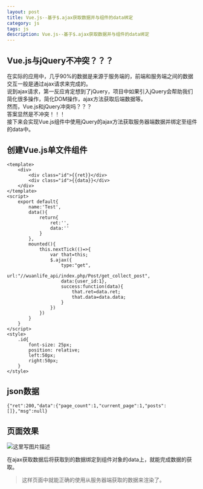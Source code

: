 ```yaml
---
layout: post
title: Vue.js--基于$.ajax获取数据并与组件的data绑定
category: js
tags: js
description: Vue.js--基于$.ajax获取数据并与组件的data绑定
---
```

## Vue.js与jQuery不冲突？？？
在实际的应用中，几乎90%的数据是来源于服务端的，前端和服务端之间的数据交互一般是通过ajax请求来完成的。  
说到ajax请求，第一反应肯定想到了jQuery，项目中如果引入jQuery会帮助我们简化很多操作，简化DOM操作，ajax方法获取后端数据等。  
然而，Vue.js和jQuery冲突吗？？？  
答案显然是不冲突！！！  
接下来会实现Vue.js组件中使用jQuery的ajax方法获取服务器端数据并绑定至组件的data中。

## 创建Vue.js单文件组件

```
<template>
    <div>
        <div class="id">{{ret}}</div>
        <div class="id">{{data}}</div>
    </div>
</template>
<script>
    export default{
        name:'Test',
        data(){
            return{
                ret:'',
                data:''
            }
        },
        mounted(){
            this.nextTick(()=>{
                var that=this;
                $.ajax({
                    type:"get",
                    url:"//wuanlife_api/index.php/Post/get_collect_post",
                    data:{user_id:1},
                    success:function(data){
                        that.ret=data.ret;
                        that.data=data.data;
                    }
                })
            })
        }
    }
</script>
<style>
    .id{
        font-size: 25px;
        position: relative;
        left:50px;
        right:50px;
    }
</style>
```
## json数据
```
{"ret":200,"data":{"page_count":1,"current_page":1,"posts":[]},"msg":null}
```

## 页面效果
![这里写图片描述](http://img.blog.csdn.net/20170425172613369?watermark/2/text/aHR0cDovL2Jsb2cuY3Nkbi5uZXQv/font/5a6L5L2T/fontsize/400/fill/I0JBQkFCMA==/dissolve/70/gravity/SouthEast)


在ajax获取数据后将获取到的数据绑定到组件对象的data上，就能完成数据的获取。


> 这样页面中就能正确的使用从服务器端获取的数据来渲染了。